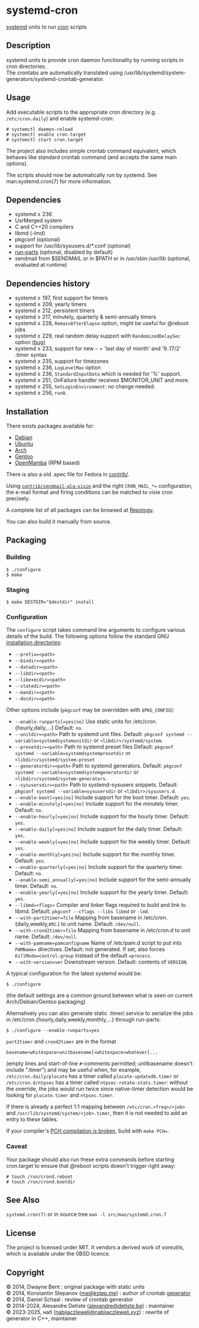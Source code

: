 systemd-cron
================
[systemd][1] units to run [cron][2] scripts

Description
---------------
systemd units to provide cron daemon functionality by running scripts in cron directories.  
The crontabs are automatically translated using /usr/lib/systemd/system-generators/systemd-crontab-generator.

Usage
---------
Add executable scripts to the appropriate cron directory (e.g. `/etc/cron.daily`) and enable systemd-cron:

    # systemctl daemon-reload
    # systemctl enable cron.target
    # systemctl start cron.target

The project also includes simple crontab command equivalent, which behaves like standard crontab command (and accepts the same main options).

The scripts should now be automatically run by systemd. See man:systemd.cron(7) for more information.

Dependencies
----------------
* systemd ≥ 236
* UsrMerged system
* C and C++20 compilers
* libmd (-lmd)
* pkgconf (optional)
* support for /usr/lib/sysusers.d/*.conf (optional)
* [run-parts][3] (optional, disabled by default)
* sendmail from $SENDMAIL or in $PATH or in /usr/sbin:/usr/lib (optional, evaluated at runtime)

Dependencies history
------------------------
* systemd ≥ 197, first support for timers
* systemd ≥ 209, yearly timers
* systemd ≥ 212, persistent timers
* systemd ≥ 217, minutely, quarterly & semi-annually timers
* systemd ≥ 228, `RemainAfterElapse` option, might be useful for @reboot jobs
* systemd ≥ 229, real random delay support with `RandomizedDelaySec` option [(bug)][90]
* systemd ≥ 233, support for new `~` = 'last day of month' and '9..17/2' .timer syntax
* systemd ≥ 235, support for timezones
* systemd ≥ 236, `LogLevelMax` option
* systemd ≥ 236, `StandardInputData`  which is needed for '%' support.
* systemd ≥ 251, OnFailure handler receives $MONITOR_UNIT and more.
* systemd ≥ 255, `SetLoginEnvironment`: no change needed.
* systemd ≥ 256, `run0`.

Installation
----------------
There exists packages available for:
* [Debian][7]
* [Ubuntu][8]
* [Arch][9]
* [Gentoo][10]
* [OpenMamba][11] (RPM based)

There is also a old .spec file for Fedora in [contrib/][12].

Using [`contrib/sendmail-ala-vixie`][14] and the right `CRON_MAIL_*=` configuration,
the e-mail format and firing conditions can be matched to vixie cron precisely.

A complete list of all packages can be browsed at [Repology][13].

You can also build it manually from source.


Packaging
--------------

### Building

    $ ./configure
    $ make

### Staging

    $ make DESTDIR="$destdir" install

### Configuration

The `configure` script takes command line arguments to configure various details of the build. The following options
follow the standard GNU [installation directories][4]:

* `--prefix=<path>`
* `--bindir=<path>`
* `--datadir=<path>`
* `--libdir=<path>`
* `--libexecdir=<path>`
* `--statedir=<path>`
* `--mandir=<path>`
* `--docdir=<path>`

Other options include (`pkgconf` may be overridden with `$PKG_CONFIG`):

* `--enable-runparts[=yes|no]` Use static units for /etc/cron.{hourly,daily,...}
  Default: `no`.
* `--unitdir=<path>` Path to systemd unit files.
  Default: `pkgconf systemd --variable=systemdsystemunitdir` or `<libdir>/systemd/system`.
* `--presetdir=<path>` Path to systemd preset files
  Default: `pkgconf systemd --variable=systemdsystempresetdir` or `<libdir>/systemd/system-preset`
* `--generatordir=<path>` Path to systemd generators.
  Default: `pkgconf systemd --variable=systemdsystemgeneratordir` or `<libdir>/systemd/system-generators`.
* `--sysusersdir=<path>` Path to systemd-sysusers snippets.
  Default: `pkgconf systemd --variable=sysusersdir` or `<libdir>/sysusers.d`.
* `--enable-boot[=yes|no]` Include support for the boot timer.
  Default: `yes`.
* `--enable-minutely[=yes|no]` Include support for the minutely timer.
  Default: `no`.
* `--enable-hourly[=yes|no]` Include support for the hourly timer.
  Default: `yes`.
* `--enable-daily[=yes|no]` Include support for the daily timer.
  Default: `yes`.
* `--enable-weekly[=yes|no]` Include support for the weekly timer.
  Default: `yes`.
* `--enable-monthly[=yes|no]` Include support for the monthly timer.
  Default: `yes`.
* `--enable-quarterly[=yes|no]` Include support for the quarterly timer.
  Default: `no`.
* `--enable-semi_annually[=yes|no]` Include support for the semi-annually timer.
  Default: `no`.
* `--enable-yearly[=yes|no]` Include support for the yearly timer.
  Default: `yes`.
* `--libmd=<flags>` Compiler and linker flags required to build and link to libmd.
  Default: `pkgconf --cflags --libs libmd` or `-lmd`.
* `--with-part2timer=file` Mapping from basename in /etc/cron.{daily,weekly,etc.) to unit name.
  Default: `/dev/null`.
* `--with-crond2timer=file` Mapping from basename in /etc/cron.d to unit name.
  Default: `/dev/null`.
* `--with-pamname=pamconfigname` Name of /etc/pam.d script to put into `PAMName=` directives.
  Default: not generated. If set, also forces `KillMode=control-group` instead of the default `=process`.
* `--with-version=ver` Downstream version.
  Default: contents of `VERSION`.

A typical configuration for the latest systemd would be:

    $ ./configure

(the default settings are a common ground between what is seen on current Arch/Debian/Gentoo packaging)

Alternatively you can also generate static .timer/.service to serialize
the jobs in /etc/cron.{hourly,daily,weekly,monthly,...} through run-parts:

    $ ./configure --enable-runparts=yes


`part2timer` and `crond2timer` are in the format

    basename<whitespace>unitbasename[<whitespace>whatever[...

(empty lines and start-of-line `#`-comments permitted; unitbasename doesn't include ".timer") and may be useful when, for example,
`/etc/cron.daily/plocate` has a timer called `plocate-updatedb.timer` or `/etc/cron.d/ntpsec` has a timer called `ntpsec-rotate-stats.timer`:
without the override, the jobs would run twice since native-timer detection would be looking for `plocate.timer` and `ntpsec.timer`.

If there is already a perfect 1:1 mapping between `/etc/cron.<freq>/<job>` and `/usr/lib/systemd/system/<job>.timer`,
then it is not needed to add an entry to these tables.

If your compiler's [PCH compilation is broken](https://github.com/systemd-cron/systemd-cron/issues/141), build with `make PCH=`.

### Caveat

Your package should also run these extra commands before starting cron.target
to ensure that @reboot scripts doesn't trigger right away:

    # touch /run/crond.reboot
    # touch /run/crond.bootdir

See Also
------------
`systemd.cron(7)` or in source tree `man -l src/man/systemd.cron.7`


License
-----------
The project is licensed under MIT.
It vendors a derived work of voreutils, which is available under the 0BSD licence.


Copyright
-------------
© 2014, Dwayne Bent : original package with static units  
© 2014, Konstantin Stepanov (me@kstep.me) : author of crontab [generator][6]  
© 2014, Daniel Schaal : review of crontab generator  
© 2014-2024, Alexandre Detiste (alexandre@detiste.be) : maintainer  
© 2023-2025, наб (nabijaczleweli@nabijaczleweli.xyz) : rewrite of generator in C++, maintainer

[1]: http://www.freedesktop.org/wiki/Software/systemd/ "systemd"
[2]: http://en.wikipedia.org/wiki/Cron "cron"
[3]: https://tracker.debian.org/pkg/debianutils "debianutils"
[4]: https://www.gnu.org/prep/standards/html_node/Directory-Variables.html "Directory Variables"
[5]: http://www.freedesktop.org/software/systemd/man/systemd.timer.html#Persistent= "systemd.timer"
[6]: https://github.com/kstep/systemd-crontab-generator "crontab generator"
[7]: http://packages.debian.org/systemd-cron
[8]: http://packages.ubuntu.com/search?suite=all&searchon=names&keywords=systemd-cron
[9]: https://aur.archlinux.org/packages/systemd-cron
[10]: https://packages.gentoo.org/package/sys-process/systemd-cron
[11]: https://openmamba.org/en/packages/?tag=devel&pkg=systemd-cron.source
[12]: https://github.com/systemd-cron/systemd-cron/blob/master/contrib/systemd-cron.spec
[13]: https://github.com/systemd-cron/systemd-cron/blob/master/contrib/sendmail-ala-vixie
[14]: https://repology.org/project/systemd-cron/packages

[90]: https://bugs.freedesktop.org/show_bug.cgi?id=82084

